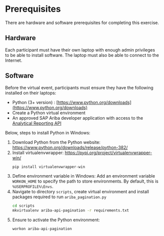 # Prerequisites

There are hardware and software prerequisites for completing this exercise.

## Hardware

Each participant must have their own laptop with enough admin privileges to be able to install software. The laptop must also be able to connect to the Internet.

## Software

Before the virtual event, participants must ensure they have the following installed on their laptops:

- Python (3+ version) : [https://www.python.org/downloads](https://www.python.org/downloads)
- Create a Python virtual environment
- An approved SAP Ariba developer application with access to the [Analytical Reporting API](https://help.sap.com/viewer/bf0cde439a0142fbbaf511bfac5b594d/latest/en-US/1f8247e9e767438c8f18db7973779eaf.html)

Below, steps to install Python in Windows:

1. Download Python from the Python website: https://www.python.org/downloads/release/python-382/
1. Install virtualenvwrapper: https://pypi.org/project/virtualenvwrapper-win/
	```bash
	pip install virtualenvwrapper-win
	```
1. Define environment variable in Windows: Add an environment variable `WORKON_HOME` to specify the path to store environments. By default, this is `%USERPROFILE%\Envs`.
1. Navigate to directory `scripts`, create virtual environment and install packages required to run `ariba_pagination.py`
	```bash
    cd scripts
	mkvirtualenv ariba-api-pagination -r requirements.txt
	```
1. Ensure to activate the Python environment:
    ```bash
    workon ariba-api-pagination
    ```
